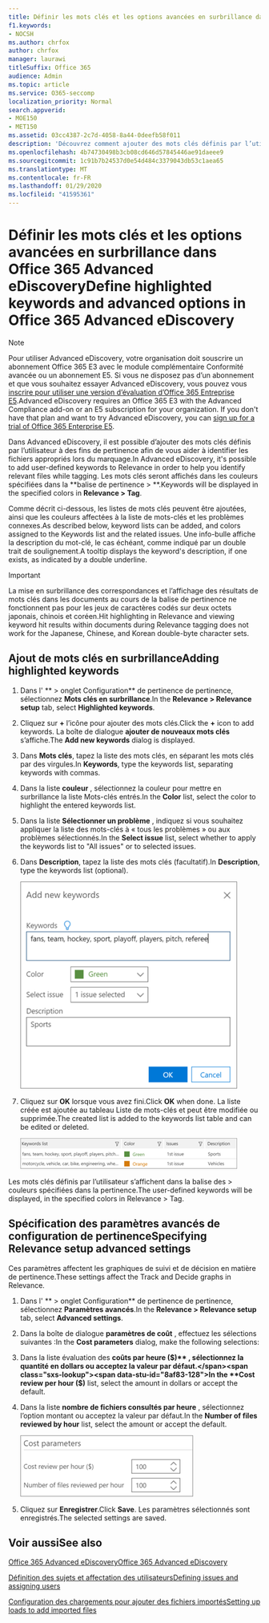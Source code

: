 ```yaml
---
title: Définir les mots clés et les options avancées en surbrillance dans Office 365 Advanced eDiscovery
f1.keywords:
- NOCSH
ms.author: chrfox
author: chrfox
manager: laurawi
titleSuffix: Office 365
audience: Admin
ms.topic: article
ms.service: O365-seccomp
localization_priority: Normal
search.appverid:
- MOE150
- MET150
ms.assetid: 03cc4387-2c7d-4058-8a44-0deefb58f011
description: 'Découvrez comment ajouter des mots clés définis par l’utilisateur à la pertinence pour identifier les fichiers appropriés lors du balisage dans Office 365 Advanced eDiscovery et pour spécifier les paramètres de coût.  '
ms.openlocfilehash: 4b74730498b3cb08cd646d57845446ae91daeee9
ms.sourcegitcommit: 1c91b7b24537d0e54d484c3379043db53c1aea65
ms.translationtype: MT
ms.contentlocale: fr-FR
ms.lasthandoff: 01/29/2020
ms.locfileid: "41595361"
---
```

# <a name="define-highlighted-keywords-and-advanced-options-in-office-365-advanced-ediscovery"></a><span data-ttu-id="8af83-103">Définir les mots clés et les options avancées en surbrillance dans Office 365 Advanced eDiscovery</span><span class="sxs-lookup"><span data-stu-id="8af83-103">Define highlighted keywords and advanced options in Office 365 Advanced eDiscovery</span></span>

> [!NOTE]
> <span data-ttu-id="8af83-p101">Pour utiliser Advanced eDiscovery, votre organisation doit souscrire un abonnement Office 365 E3 avec le module complémentaire Conformité avancée ou un abonnement E5. Si vous ne disposez pas d’un abonnement et que vous souhaitez essayer Advanced eDiscovery, vous pouvez vous [inscrire pour utiliser une version d’évaluation d’Office 365 Entreprise E5](https://go.microsoft.com/fwlink/p/?LinkID=698279).</span><span class="sxs-lookup"><span data-stu-id="8af83-p101">Advanced eDiscovery requires an Office 365 E3 with the Advanced Compliance add-on or an E5 subscription for your organization. If you don't have that plan and want to try Advanced eDiscovery, you can [sign up for a trial of Office 365 Enterprise E5](https://go.microsoft.com/fwlink/p/?LinkID=698279).</span></span> 
  
<span data-ttu-id="8af83-106">Dans Advanced eDiscovery, il est possible d’ajouter des mots clés définis par l’utilisateur à des fins de pertinence afin de vous aider à identifier les fichiers appropriés lors du marquage.</span><span class="sxs-lookup"><span data-stu-id="8af83-106">In Advanced eDiscovery, it's possible to add user-defined keywords to Relevance in order to help you identify relevant files while tagging.</span></span> <span data-ttu-id="8af83-107">Les mots clés seront affichés dans les couleurs spécifiées dans la \*\*balise de pertinence \> \*\*.</span><span class="sxs-lookup"><span data-stu-id="8af83-107">Keywords will be displayed in the specified colors in **Relevance \> Tag**.</span></span> 
  
<span data-ttu-id="8af83-108">Comme décrit ci-dessous, les listes de mots clés peuvent être ajoutées, ainsi que les couleurs affectées à la liste de mots-clés et les problèmes connexes.</span><span class="sxs-lookup"><span data-stu-id="8af83-108">As described below, keyword lists can be added, and colors assigned to the Keywords list and the related issues.</span></span> <span data-ttu-id="8af83-109">Une info-bulle affiche la description du mot-clé, le cas échéant, comme indiqué par un double trait de soulignement.</span><span class="sxs-lookup"><span data-stu-id="8af83-109">A tooltip displays the keyword's description, if one exists, as indicated by a double underline.</span></span>
  
> [!IMPORTANT]
> <span data-ttu-id="8af83-110">La mise en surbrillance des correspondances et l’affichage des résultats de mots clés dans les documents au cours de la balise de pertinence ne fonctionnent pas pour les jeux de caractères codés sur deux octets japonais, chinois et coréen.</span><span class="sxs-lookup"><span data-stu-id="8af83-110">Hit highlighting in Relevance and viewing keyword hit results within documents during Relevance tagging does not work for the Japanese, Chinese, and Korean double-byte character sets.</span></span> 
  
## <a name="adding-highlighted-keywords"></a><span data-ttu-id="8af83-111">Ajout de mots clés en surbrillance</span><span class="sxs-lookup"><span data-stu-id="8af83-111">Adding highlighted keywords</span></span>

1. <span data-ttu-id="8af83-112">Dans l' \*\* \> onglet Configuration\*\* de pertinence de pertinence, sélectionnez **Mots clés en surbrillance**.</span><span class="sxs-lookup"><span data-stu-id="8af83-112">In the **Relevance \> Relevance setup** tab, select **Highlighted keywords**.</span></span>
    
2. <span data-ttu-id="8af83-113">Cliquez sur **+** l’icône pour ajouter des mots clés.</span><span class="sxs-lookup"><span data-stu-id="8af83-113">Click the **+** icon to add keywords.</span></span> <span data-ttu-id="8af83-114">La boîte de dialogue **ajouter de nouveaux mots clés** s’affiche.</span><span class="sxs-lookup"><span data-stu-id="8af83-114">The **Add new keywords** dialog is displayed.</span></span> 
    
3. <span data-ttu-id="8af83-115">Dans **Mots clés**, tapez la liste des mots clés, en séparant les mots clés par des virgules.</span><span class="sxs-lookup"><span data-stu-id="8af83-115">In **Keywords**, type the keywords list, separating keywords with commas.</span></span> 
    
4. <span data-ttu-id="8af83-116">Dans la liste **couleur** , sélectionnez la couleur pour mettre en surbrillance la liste Mots-clés entrés.</span><span class="sxs-lookup"><span data-stu-id="8af83-116">In the **Color** list, select the color to highlight the entered keywords list.</span></span> 
    
5. <span data-ttu-id="8af83-117">Dans la liste **Sélectionner un problème** , indiquez si vous souhaitez appliquer la liste des mots-clés à « tous les problèmes » ou aux problèmes sélectionnés.</span><span class="sxs-lookup"><span data-stu-id="8af83-117">In the **Select issue** list, select whether to apply the keywords list to "All issues" or to selected issues.</span></span> 
    
6. <span data-ttu-id="8af83-118">Dans **Description**, tapez la liste des mots clés (facultatif).</span><span class="sxs-lookup"><span data-stu-id="8af83-118">In **Description**, type the keywords list (optional).</span></span>
    
    ![Ajouter de nouveaux mots clés](media/1683a71f-0875-48fc-b4ef-01f3b0e8e8e9.png)
  
7. <span data-ttu-id="8af83-120">Cliquez sur **OK** lorsque vous avez fini.</span><span class="sxs-lookup"><span data-stu-id="8af83-120">Click **OK** when done.</span></span> <span data-ttu-id="8af83-121">La liste créée est ajoutée au tableau Liste de mots-clés et peut être modifiée ou supprimée.</span><span class="sxs-lookup"><span data-stu-id="8af83-121">The created list is added to the keywords list table and can be edited or deleted.</span></span> 
    
    ![Liste des mots clés de configuration de pertinence](media/a05d5ec0-8bde-470d-97e2-456b169281d6.png)
  
<span data-ttu-id="8af83-123">Les mots clés définis par l’utilisateur s’affichent dans la balise des \> couleurs spécifiées dans la pertinence.</span><span class="sxs-lookup"><span data-stu-id="8af83-123">The user-defined keywords will be displayed, in the specified colors in Relevance \> Tag.</span></span> 
  
## <a name="specifying-relevance-setup-advanced-settings"></a><span data-ttu-id="8af83-124">Spécification des paramètres avancés de configuration de pertinence</span><span class="sxs-lookup"><span data-stu-id="8af83-124">Specifying Relevance setup advanced settings</span></span>

<span data-ttu-id="8af83-125">Ces paramètres affectent les graphiques de suivi et de décision en matière de pertinence.</span><span class="sxs-lookup"><span data-stu-id="8af83-125">These settings affect the Track and Decide graphs in Relevance.</span></span>
  
1. <span data-ttu-id="8af83-126">Dans l' \*\* \> onglet Configuration\*\* de pertinence de pertinence, sélectionnez **Paramètres avancés**.</span><span class="sxs-lookup"><span data-stu-id="8af83-126">In the **Relevance \> Relevance setup** tab, select **Advanced settings**.</span></span>
    
2. <span data-ttu-id="8af83-127">Dans la boîte de dialogue **paramètres de coût** , effectuez les sélections suivantes :</span><span class="sxs-lookup"><span data-stu-id="8af83-127">In the **Cost parameters** dialog, make the following selections:</span></span> 
    
1. <span data-ttu-id="8af83-128">Dans la liste évaluation des **coûts par heure ($)** , sélectionnez la quantité en dollars ou acceptez la valeur par défaut.</span><span class="sxs-lookup"><span data-stu-id="8af83-128">In the **Cost review per hour ($)** list, select the amount in dollars or accept the default.</span></span> 
    
2. <span data-ttu-id="8af83-129">Dans la liste **nombre de fichiers consultés par heure** , sélectionnez l’option montant ou acceptez la valeur par défaut.</span><span class="sxs-lookup"><span data-stu-id="8af83-129">In the **Number of files reviewed by hour** list, select the amount or accept the default.</span></span> 
    
    ![Paramètres de coût de configuration de pertinence](media/bab7b5b7-6297-4e7c-b0a6-ba5aa8b21787.png)
  
3. <span data-ttu-id="8af83-131">Cliquez sur **Enregistrer**.</span><span class="sxs-lookup"><span data-stu-id="8af83-131">Click **Save**.</span></span> <span data-ttu-id="8af83-132">Les paramètres sélectionnés sont enregistrés.</span><span class="sxs-lookup"><span data-stu-id="8af83-132">The selected settings are saved.</span></span>
    
## <a name="see-also"></a><span data-ttu-id="8af83-133">Voir aussi</span><span class="sxs-lookup"><span data-stu-id="8af83-133">See also</span></span>

[<span data-ttu-id="8af83-134">Office 365 Advanced eDiscovery</span><span class="sxs-lookup"><span data-stu-id="8af83-134">Office 365 Advanced eDiscovery</span></span>](office-365-advanced-ediscovery.md)
  
[<span data-ttu-id="8af83-135">Définition des sujets et affectation des utilisateurs</span><span class="sxs-lookup"><span data-stu-id="8af83-135">Defining issues and assigning users</span></span>](define-issues-and-assign-users.md)
  
[<span data-ttu-id="8af83-136">Configuration des chargements pour ajouter des fichiers importés</span><span class="sxs-lookup"><span data-stu-id="8af83-136">Setting up loads to add imported files</span></span>](set-up-loads-to-add-imported-files.md)

